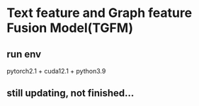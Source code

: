 # Text feature and Graph feature Fusion Model(TGFM)

## run env
pytorch2.1 + cuda12.1 + python3.9

## still updating, not finished...